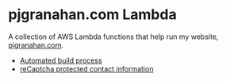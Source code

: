 # pjgranahan.com Lambda
A collection of AWS Lambda functions that help run my website, [pjgranahan.com](https://www.pjgranahan.com).

 - [Automated build process](./build/README.md)
 - [reCaptcha protected contact information](./contact/README.md)